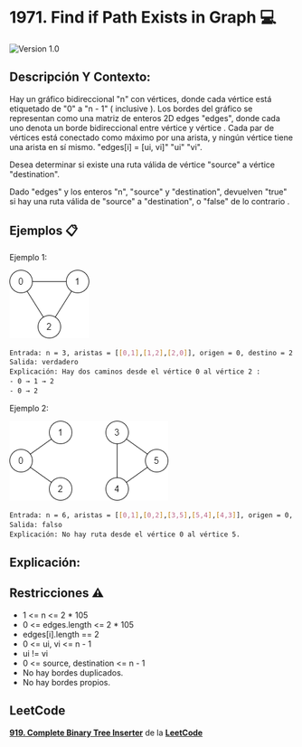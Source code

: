 # 1971. Find if Path Exists in Graph 💻

![Version 1.0](https://img.shields.io/badge/version-1.0.-blue.svg) 

## Descripción Y Contexto:

Hay un gráfico bidireccional "n" con vértices, donde cada vértice está etiquetado de "0" a "n - 1" ( inclusive ). Los bordes del gráfico se representan como una matriz de enteros 2D edges "edges", donde cada uno denota un borde bidireccional entre vértice y vértice . Cada par de vértices está conectado como máximo por una arista, y ningún vértice tiene una arista en sí mismo. "edges[i] = [ui, vi]" "ui" "vi".

Desea determinar si existe una ruta válida de vértice "source" a vértice "destination".

Dado "edges" y los enteros "n", "source" y "destination", devuelven "true" si hay una ruta válida de "source" a "destination", o "false" de lo contrario .

## Ejemplos 📋

Ejemplo 1:

![Imagen de Evidencia](https://github.com/Andrea-lol/Taller-Estructuras-Datos-Avanzadas/blob/main/1971.%20Find%20if%20Path%20Exists%20in%20Graph/img/Ejemplo1.png "Esta es una imagen de muestra.")

```bash
Entrada: n = 3, aristas = [[0,1],[1,2],[2,0]], origen = 0, destino = 2 
Salida: verdadero
Explicación: Hay dos caminos desde el vértice 0 al vértice 2 : 
- 0 → 1 → 2 
- 0 → 2
```

Ejemplo 2:

![Imagen de Evidencia](https://github.com/Andrea-lol/Taller-Estructuras-Datos-Avanzadas/blob/main/1971.%20Find%20if%20Path%20Exists%20in%20Graph/img/Ejemplo2.png "Esta es una imagen de muestra.")

```bash
Entrada: n = 6, aristas = [[0,1],[0,2],[3,5],[5,4],[4,3]], origen = 0, destino = 5 
Salida: falso
Explicación: No hay ruta desde el vértice 0 al vértice 5.
```

## Explicación:

## Restricciones ⚠️	

* 1 <= n <= 2 * 105
* 0 <= edges.length <= 2 * 105
* edges[i].length == 2
* 0 <= ui, vi <= n - 1
* ui != vi
* 0 <= source, destination <= n - 1
* No hay bordes duplicados.
* No hay bordes propios.
    
## LeetCode
**[919. Complete Binary Tree Inserter]** de la **[LeetCode]**

[919. Complete Binary Tree Inserter]: https://leetcode.com/problems/complete-binary-tree-inserter/description/
[LeetCode]: https://leetcode.com
